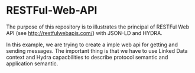 RESTFul-Web-API
===============

The purpose of this repository is to illustrates the principal of RESTFul Web API (see http://restfulwebapis.com/) with JSON-LD and HYDRA.

In this example, we are trying to create a imple web api for getting and sending messages. The important thing is that we have to use Linked Data context and Hydra capacbilities to describe protocol semantic and application semantic.
